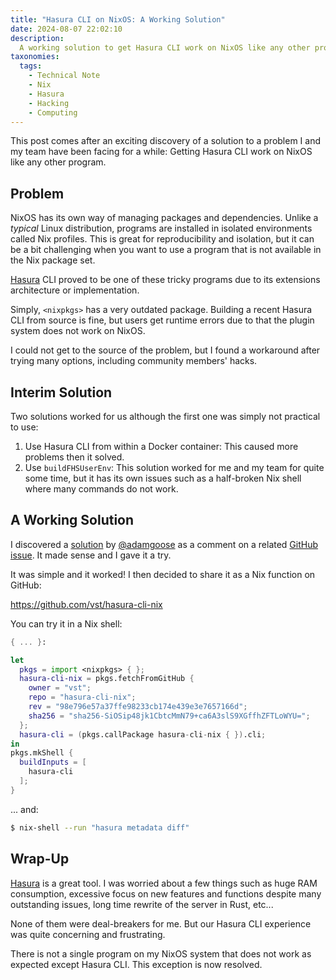 ```yaml
---
title: "Hasura CLI on NixOS: A Working Solution"
date: 2024-08-07 22:02:10
description:
  A working solution to get Hasura CLI work on NixOS like any other program.
taxonomies:
  tags:
    - Technical Note
    - Nix
    - Hasura
    - Hacking
    - Computing
---
```


This post comes after an exciting discovery of a solution to a problem I and my
team have been facing for a while: Getting Hasura CLI work on NixOS like any
other program.

<!--more-->

## Problem

NixOS has its own way of managing packages and dependencies. Unlike a _typical_
Linux distribution, programs are installed in isolated environments called Nix
profiles. This is great for reproducibility and isolation, but it can be a bit
challenging when you want to use a program that is not available in the Nix
package set.

[Hasura] CLI proved to be one of these tricky programs due to its extensions
architecture or implementation.

Simply, `<nixpkgs>` has a very outdated package. Building a recent Hasura CLI
from source is fine, but users get runtime errors due to that the plugin system
does not work on NixOS.

I could not get to the source of the problem, but I found a workaround after
trying many options, including community members' hacks.

## Interim Solution

Two solutions worked for us although the first one was simply not practical to
use:

1. Use Hasura CLI from within a Docker container: This caused more problems then
   it solved.
2. Use `buildFHSUserEnv`: This solution worked for me and my team for quite some
   time, but it has its own issues such as a half-broken Nix shell where many
   commands do not work.

## A Working Solution

I discovered a [solution] by [@adamgoose] as a comment on a related [GitHub
issue]. It made sense and I gave it a try.

It was simple and it worked! I then decided to share it as a Nix function on
GitHub:

<https://github.com/vst/hasura-cli-nix>

You can try it in a Nix shell:

```nix
{ ... }:

let
  pkgs = import <nixpkgs> { };
  hasura-cli-nix = pkgs.fetchFromGitHub {
    owner = "vst";
    repo = "hasura-cli-nix";
    rev = "98e796e57a37ffe98233cb174e439e3e7657166d";
    sha256 = "sha256-SiOSip48jk1CbtcMmN79+ca6A3slS9XGffhZFTLoWYU=";
  };
  hasura-cli = (pkgs.callPackage hasura-cli-nix { }).cli;
in
pkgs.mkShell {
  buildInputs = [
    hasura-cli
  ];
}
```

... and:

```sh
$ nix-shell --run "hasura metadata diff"
```

## Wrap-Up

[Hasura] is a great tool. I was worried about a few things such as huge RAM
consumption, excessive focus on new features and functions despite many
outstanding issues, long time rewrite of the server in Rust, etc...

None of them were deal-breakers for me. But our Hasura CLI experience was quite
concerning and frustrating.

There is not a single program on my NixOS system that does not work as expected
except Hasura CLI. This exception is now resolved.

<!-- REFERENCES -->

[Hasura]: https://hasura.io
[@adamgoose]: https://github.com/adamgoose
[solution]:
  https://github.com/hasura/graphql-engine/issues/8441#issuecomment-2055727178
[GitHub issue]: https://github.com/hasura/graphql-engine/issues/8441
